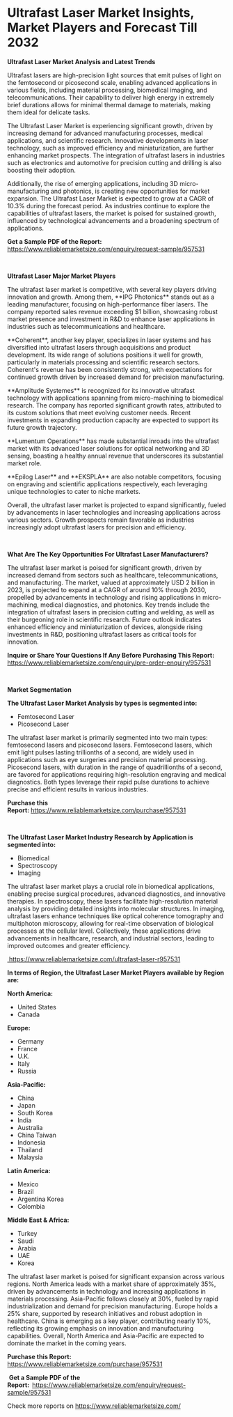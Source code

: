 <p><h1>Ultrafast Laser Market Insights, Market Players and Forecast Till 2032</h1></p><p><strong>Ultrafast Laser Market Analysis and Latest Trends</strong></p>
<p><p>Ultrafast lasers are high-precision light sources that emit pulses of light on the femtosecond or picosecond scale, enabling advanced applications in various fields, including material processing, biomedical imaging, and telecommunications. Their capability to deliver high energy in extremely brief durations allows for minimal thermal damage to materials, making them ideal for delicate tasks.</p><p>The Ultrafast Laser Market is experiencing significant growth, driven by increasing demand for advanced manufacturing processes, medical applications, and scientific research. Innovative developments in laser technology, such as improved efficiency and miniaturization, are further enhancing market prospects. The integration of ultrafast lasers in industries such as electronics and automotive for precision cutting and drilling is also boosting their adoption.</p><p>Additionally, the rise of emerging applications, including 3D micro-manufacturing and photonics, is creating new opportunities for market expansion. The Ultrafast Laser Market is expected to grow at a CAGR of 10.3% during the forecast period. As industries continue to explore the capabilities of ultrafast lasers, the market is poised for sustained growth, influenced by technological advancements and a broadening spectrum of applications.</p></p>
<p><strong>Get a Sample PDF of the Report:&nbsp;</strong> <a href="https://www.reliablemarketsize.com/enquiry/request-sample/957531?utm_campaign=2278&utm_medium=2&utm_source=Github&utm_content=ia&utm_term=16022025&utm_id=ultrafast-laser">https://www.reliablemarketsize.com/enquiry/request-sample/957531</a></p>
<p>&nbsp;</p>
<p><strong>Ultrafast Laser Major Market Players</strong></p>
<p><p>The ultrafast laser market is competitive, with several key players driving innovation and growth. Among them, **IPG Photonics** stands out as a leading manufacturer, focusing on high-performance fiber lasers. The company reported sales revenue exceeding $1 billion, showcasing robust market presence and investment in R&D to enhance laser applications in industries such as telecommunications and healthcare.</p><p>**Coherent**, another key player, specializes in laser systems and has diversified into ultrafast lasers through acquisitions and product development. Its wide range of solutions positions it well for growth, particularly in materials processing and scientific research sectors. Coherent's revenue has been consistently strong, with expectations for continued growth driven by increased demand for precision manufacturing.</p><p>**Amplitude Systemes** is recognized for its innovative ultrafast technology with applications spanning from micro-machining to biomedical research. The company has reported significant growth rates, attributed to its custom solutions that meet evolving customer needs. Recent investments in expanding production capacity are expected to support its future growth trajectory.</p><p>**Lumentum Operations** has made substantial inroads into the ultrafast market with its advanced laser solutions for optical networking and 3D sensing, boasting a healthy annual revenue that underscores its substantial market role. </p><p>**Epilog Laser** and **EKSPLA** are also notable competitors, focusing on engraving and scientific applications respectively, each leveraging unique technologies to cater to niche markets.</p><p>Overall, the ultrafast laser market is projected to expand significantly, fueled by advancements in laser technologies and increasing applications across various sectors. Growth prospects remain favorable as industries increasingly adopt ultrafast lasers for precision and efficiency.</p></p>
<p>&nbsp;</p>
<p><strong>What Are The Key Opportunities For Ultrafast Laser Manufacturers?</strong></p>
<p><p>The ultrafast laser market is poised for significant growth, driven by increased demand from sectors such as healthcare, telecommunications, and manufacturing. The market, valued at approximately USD 2 billion in 2023, is projected to expand at a CAGR of around 10% through 2030, propelled by advancements in technology and rising applications in micro-machining, medical diagnostics, and photonics. Key trends include the integration of ultrafast lasers in precision cutting and welding, as well as their burgeoning role in scientific research. Future outlook indicates enhanced efficiency and miniaturization of devices, alongside rising investments in R&D, positioning ultrafast lasers as critical tools for innovation.</p></p>
<p><strong>Inquire or Share Your Questions If Any Before Purchasing This Report:</strong> <a href="https://www.reliablemarketsize.com/enquiry/pre-order-enquiry/957531?utm_campaign=2278&utm_medium=2&utm_source=Github&utm_content=ia&utm_term=16022025&utm_id=ultrafast-laser">https://www.reliablemarketsize.com/enquiry/pre-order-enquiry/957531</a></p>
<p>&nbsp;</p>
<p><strong>Market Segmentation</strong></p>
<p><strong>The Ultrafast Laser Market Analysis by types is segmented into:</strong></p>
<p><ul><li>Femtosecond Laser</li><li>Picosecond Laser</li></ul></p>
<p><p>The ultrafast laser market is primarily segmented into two main types: femtosecond lasers and picosecond lasers. Femtosecond lasers, which emit light pulses lasting trillionths of a second, are widely used in applications such as eye surgeries and precision material processing. Picosecond lasers, with duration in the range of quadrillionths of a second, are favored for applications requiring high-resolution engraving and medical diagnostics. Both types leverage their rapid pulse durations to achieve precise and efficient results in various industries.</p></p>
<p><strong>Purchase this Report:&nbsp;</strong><a href="https://www.reliablemarketsize.com/purchase/957531?utm_campaign=2278&utm_medium=2&utm_source=Github&utm_content=ia&utm_term=16022025&utm_id=ultrafast-laser">https://www.reliablemarketsize.com/purchase/957531</a></p>
<p>&nbsp;</p>
<p><strong>The Ultrafast Laser Market Industry Research by Application is segmented into:</strong></p>
<p><ul><li>Biomedical</li><li>Spectroscopy</li><li>Imaging</li></ul></p>
<p><p>The ultrafast laser market plays a crucial role in biomedical applications, enabling precise surgical procedures, advanced diagnostics, and innovative therapies. In spectroscopy, these lasers facilitate high-resolution material analysis by providing detailed insights into molecular structures. In imaging, ultrafast lasers enhance techniques like optical coherence tomography and multiphoton microscopy, allowing for real-time observation of biological processes at the cellular level. Collectively, these applications drive advancements in healthcare, research, and industrial sectors, leading to improved outcomes and greater efficiency.</p></p>
<p><a href="https://www.reliablemarketsize.com/ultrafast-laser-r957531?utm_campaign=2278&utm_medium=2&utm_source=Github&utm_content=ia&utm_term=16022025&utm_id=ultrafast-laser">&nbsp;https://www.reliablemarketsize.com/ultrafast-laser-r957531</a></p>
<p><strong>In terms of Region, the Ultrafast Laser Market Players available by Region are:</strong></p>
<p>
    <p> <strong> North America: </strong>
        <ul>
            <li>United States</li>
            <li>Canada</li>
        </ul>
        </p> 
    <p> <strong> Europe: </strong>
        <ul>
            <li>Germany</li>
            <li>France</li>
            <li>U.K.</li>
            <li>Italy</li>
            <li>Russia</li>
        </ul>
        </p> 
    <p> <strong> Asia-Pacific: </strong>
        <ul>
            <li>China</li>
            <li>Japan</li>
            <li>South Korea</li>
            <li>India</li>
            <li>Australia</li>
            <li>China Taiwan</li>
            <li>Indonesia</li>
            <li>Thailand</li>
            <li>Malaysia</li>
        </ul>
        </p> 
    <p> <strong> Latin America: </strong>
        <ul>
            <li>Mexico</li>
            <li>Brazil</li>
            <li>Argentina Korea</li>
            <li>Colombia</li>
        </ul>
        </p> 
    <p> <strong> Middle East & Africa: </strong>
        <ul>
            <li>Turkey</li>
            <li>Saudi</li>
            <li>Arabia</li>
            <li>UAE</li>
            <li>Korea</li>
        </ul>
    </p>
    </p>
<p><p>The ultrafast laser market is poised for significant expansion across various regions. North America leads with a market share of approximately 35%, driven by advancements in technology and increasing applications in materials processing. Asia-Pacific follows closely at 30%, fueled by rapid industrialization and demand for precision manufacturing. Europe holds a 25% share, supported by research initiatives and robust adoption in healthcare. China is emerging as a key player, contributing nearly 10%, reflecting its growing emphasis on innovation and manufacturing capabilities. Overall, North America and Asia-Pacific are expected to dominate the market in the coming years.</p></p>
<p><strong>Purchase this Report: </strong><a href="https://www.reliablemarketsize.com/purchase/957531?utm_campaign=2278&utm_medium=2&utm_source=Github&utm_content=ia&utm_term=16022025&utm_id=ultrafast-laser">https://www.reliablemarketsize.com/purchase/957531</a></p>
<p>&nbsp;<strong>Get a Sample PDF of the Report:&nbsp;&nbsp;</strong><a href="https://www.reliablemarketsize.com/enquiry/request-sample/957531?utm_campaign=2278&utm_medium=2&utm_source=Github&utm_content=ia&utm_term=16022025&utm_id=ultrafast-laser">https://www.reliablemarketsize.com/enquiry/request-sample/957531</a></p>
<p><strong></strong></p>
<p>Check more reports on <a href="https://www.reliablemarketsize.com/?utm_campaign=2278&utm_medium=2&utm_source=Github&utm_content=ia&utm_term=16022025&utm_id=ultrafast-laser">https://www.reliablemarketsize.com/</a></p>